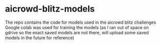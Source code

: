 # aicrowd-blitz-models
The repo contains the code for models used in the aicrowd blitz challenges
Google colab was used for training the models (as I ran out of space on gdrive so the exact saved models are not there, will upload some saved models in the future for reference)

